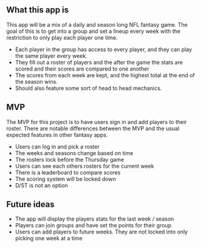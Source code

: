 ## What this app is
This app will be a mix of a daily and season long NFL fantasy game. The goal of this is to get into a group and set a lineup every week with the restriction to only play each player one time.
- Each player in the group has access to every player, and they can play the same player every week.
- They fill out a roster of players and the after the game the stats are scored and their scores are compared to one another
- The scores from each week are kept, and the highest total at the end of the season wins.
- Should also feature some sort of head to head mechanics.

## MVP
The MVP for this project is to have users sign in and add players to their roster. There are notable differences between the MVP and the usual expected features in other fantasy apps.
- Users can log in and pick a roster
- The weeks and seasons change based on time
- The rosters lock before the Thursday game
- Users can see each others rosters for the current week
- There is a leaderboard to compare scores
- The scoring system will be locked down
- D/ST is not an option

## Future ideas
- The app will display the players stats for the last week / season
- Players can join groups and have set the points for their group
- Users can add players to future weeks. They are not locked into only picking one week at a time

